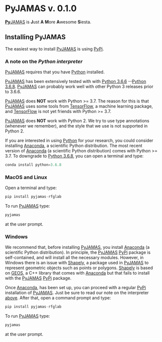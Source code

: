 # PyJAMAS v. 0.1.0

[**Py**JAMAS](https://bitbucket.org/rfg_lab/pyjamas/src/master/) is **J**ust **A** **M**ore **A**wesome **S**iesta.

## Installing PyJAMAS
The easiest way to install [PyJAMAS](https://bitbucket.org/rfg_lab/pyjamas/src/master/) is using
[PyPi](https://pypi.org/project/pyjamas-rfglab/). 

### A note on the *Python interpreter*
[PyJAMAS](https://bitbucket.org/rfg_lab/pyjamas/src/master/) requires that you have
[Python](https://www.python.org/downloads/) installed.  

[PyJAMAS](https://bitbucket.org/rfg_lab/pyjamas/src/master/) has been extensively tested with with
[Python 3.6.6](https://www.python.org/downloads/release/python-366/)
--[Python 3.6.8](https://www.python.org/downloads/release/python-368/).
[PyJAMAS](https://bitbucket.org/rfg_lab/pyjamas/src/master/) can probably work well with other
Python 3 releases prior to 3.6.6.  

[PyJAMAS](https://bitbucket.org/rfg_lab/pyjamas/src/master/) does **NOT** work with Python >= 3.7. The reason for this
is that [PyJAMAS](https://bitbucket.org/rfg_lab/pyjamas/src/master/) uses some tools from
[TensorFlow](https://www.tensorflow.org/), a machine learning package, and [TensorFlow](https://www.tensorflow.org/)
is not yet friends with Python >= 3.7.  

[PyJAMAS](https://bitbucket.org/rfg_lab/pyjamas/src/master/) does **NOT** work with Python 2. We try to use type
annotations (whenever we remember), and the style that we use is not supported in Python 2.


If you are interested in using [Python](https://www.python.org/downloads/) for your research, you could consider
installing [Anaconda](https://www.anaconda.com/distribution/#download-section), a scientific Python
distribution. The most recent version of [Anaconda](https://www.anaconda.com/distribution/#download-section)
(a scientific Python distribution) comes with Python >= 3.7. To downgrade to
[Python 3.6.8](https://www.python.org/downloads/release/python-368/), you can open a terminal and type:  

```python
conda install python=3.6.8
```

### MacOS and Linux
Open a terminal and type:  

```python
pip install pyjamas-rfglab
```

To run [PyJAMAS](https://bitbucket.org/rfg_lab/pyjamas/src/master/) type:  

```python
pyjamas
```

at the user prompt.  

### Windows
We recommend that, before installing [PyJAMAS](https://bitbucket.org/rfg_lab/pyjamas/src/master/), you install
[Anaconda](https://www.anaconda.com/distribution/#download-section) (a scientific Python
distribution). In principle, the [PyJAMAS](https://bitbucket.org/rfg_lab/pyjamas/src/master/)
[PyPi](https://pypi.org/project/pyjamas-rfglab/) package is self-contained, and will install all the necessary
modules. However, in Windows there is an issue with [Shapely](https://pypi.org/project/Shapely/), a package used
in [PyJAMAS](https://bitbucket.org/rfg_lab/pyjamas/src/master/) to represent geometric objects such as points or
polygons. [Shapely](https://pypi.org/project/Shapely/) is based on [GEOS](https://trac.osgeo.org/geos/), a C++ library
that comes with [Anaconda](https://www.anaconda.com/distribution/#download-section) but that fails to install with
the [PyJAMAS](https://bitbucket.org/rfg_lab/pyjamas/src/master/)
[PyPi](https://pypi.org/project/pyjamas-rfglab/) package.  

Once [Anaconda](https://www.anaconda.com/distribution/#download-section), has been set up,
you can proceed with a regular
[PyPi](https://pypi.org/project/pyjamas-rfglab/) installation of
[PyJAMAS](https://bitbucket.org/rfg_lab/pyjamas/src/master/). Just be sure to read our note on the interpreter
[above](#a-note-on-the-interpreter). After that, open a command prompt and type:  

```python
pip install pyjamas-rfglab
```

To run [PyJAMAS](https://bitbucket.org/rfg_lab/pyjamas/src/master/) type:  

```python
pyjamas
```

at the user prompt.  

